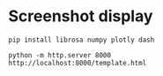 # Screenshot display

```
pip install librosa numpy plotly dash
```

```
python -m http.server 8000
http://localhost:8000/template.html
```
